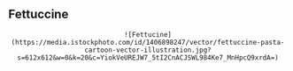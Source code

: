 Fettuccine
---
<div style="text-align: center;">

    ![Fettucine](https://media.istockphoto.com/id/1406898247/vector/fettuccine-pasta-cartoon-vector-illustration.jpg?s=612x612&w=0&k=20&c=YiokVeUREJW7_5tI2CnACJSWL984Ke7_MnHpcQ9xrdA=)

</div>